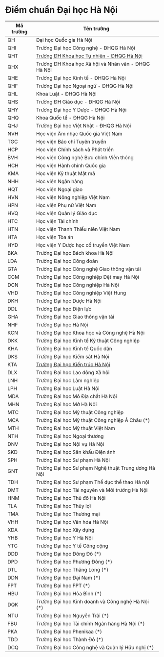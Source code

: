 # Điểm chuẩn Đại học Hà Nội

| Mã trường  | Tên trường |
|--- |--- |
|QH|Đại học Quốc gia Hà Nội|
|QHI|Trường Đại học Công nghệ - ĐHQG Hà Nội|
|QHT|[Trường ĐH Khoa học Tự nhiên - ĐHQG Hà Nội](QHT.md)|
|QHX|Trường ĐH Khoa học Xã hội và Nhân văn - ĐHQG Hà Nội|
|QHE|Trường Đại học Kinh tế - ĐHQG Hà Nội|
|QHF|Trường Đại học Ngoại ngữ - ĐHQG Hà Nội|
|QHL|Khoa Luật - ĐHQG Hà Nội|
|QHS|Trường ĐH Giáo dục - ĐHQG Hà Nội|
|QHY|Trường Đại học Y Dược - ĐHQG Hà Nội|
|QHQ|Khoa Quốc tế - ĐHQG Hà Nội|
|QHJ|Trường Đại học Việt Nhật - ĐHQG Hà Nội|
|NVH|Học viện Âm nhạc Quốc gia Việt Nam|
|TGC|Học viện Báo chí Tuyên truyền|
|HCP|Học viện Chính sách và Phát triển|
|BVH|Học viện Công nghệ Bưu chính Viễn thông|
|HCH|Học viện Hành chính Quốc gia|
|KMA|Học viện Kỹ thuật Mật mã|
|NHH|Học viện Ngân hàng|
|HQT|Học viện Ngoại giao|
|HVN|Học viện Nông nghiệp Việt Nam|
|HPN|Học viện Phụ nữ Việt Nam|
|HVQ|Học viện Quản lý Giáo dục|
|HTC|Học viện Tài chính|
|HTN|Học viện Thanh Thiếu niên Việt Nam|
|HTA|Học viện Tòa án|
|HYD|Học viện Y Dược học cổ truyền Việt Nam|
|BKA|Trường Đại học Bách khoa Hà Nội|
|LDA|Trường Đại học Công đoàn|
|GTA|Trường Đại học Công nghệ Giao thông vận tải|
|CCM|Trường Đại học Công nghiệp Dệt may Hà Nội|
|DCN|Trường Đại học Công nghiệp Hà Nội|
|VHD|Trường Đại học Công nghiệp Việt Hung|
|DKH|Trường Đại học Dược Hà Nội|
|DDL|Trường Đại học Điện lực|
|GHA|Trường Đại học Giao thông vận tải|
|NHF|Trường Đại học Hà Nội|
|KCN|Trường Đại học Khoa học và Công nghệ Hà Nội|
|DKK|Trường Đại học Kinh tế Kỹ thuật Công nghiệp|
|KHA|Trường Đại học Kinh tế Quốc dân|
|DKS|Trường Đại học Kiểm sát Hà Nội|
|KTA|[Trường Đại học Kiến trúc Hà Nội](KTA.md)|
|DLX|Trường Đại học Lao động Xã hội|
|LNH|Trường Đại học Lâm nghiệp|
|LPH|Trường Đại học Luật Hà Nội|
|MDA|Trường Đại học Mỏ Địa chất Hà Nội|
|MHN|Trường Đại học Mở Hà Nội|
|MTC|Trường Đại học Mỹ thuật Công nghiệp|
|MCA|Trường Đại học Mỹ thuật Công nghiệp Á Châu (*)|
|MTH|Trường Đại học Mỹ thuật Việt Nam|
|NTH|Trường Đại học Ngoại thương|
|DNV|Trường Đại học Nội vụ Hà Nội|
|SKD|Trường Đại học Sân khấu Điện ảnh|
|SPH|Trường Đại học Sư phạm Hà Nội|
|GNT|Trường Đại học Sư phạm Nghệ thuật Trung ương Hà Nội|
|TDH|Trường Đại học Sư phạm Thể dục thể thao Hà nội|
|DMT|Trường Đại học Tài nguyên và Môi trường Hà Nội|
|HNM|Trường Đại học Thủ đô Hà Nội|
|TLA|Trường Đại học Thủy lợi|
|TMA|Trường Đại học Thương mại|
|VHH|Trường Đại học Văn hóa Hà Nội|
|XDA|Trường Đại học Xây dựng|
|YHB|Trường Đại học Y Hà Nội|
|YTC|Trường Đại học Y tế Công cộng|
|DDD|Trường Đại học Đông Đô (*)|
|DPD|Trường Đại học Phương Đông (*)|
|DTL|Trường Đại học Thăng Long (*)|
|DDN|Trường Đại học Đại Nam (*)|
|FPT|Trường Đại học FPT (*)|
|HBU|Trường Đại học Hòa Bình (*)|
|DQK|Trường Đại học Kinh doanh và Công nghệ Hà Nội (*)|
|NTU|Trường Đại học Nguyễn Trãi (*)|
|FBU|Trường Đại học Tài chính Ngân hàng Hà Nội (*)|
|PKA|Trường Đại học Phenikaa (*)|
|TDD|Trường Đại học Thành Đô (*)|
|DCQ|Trường Đại học Công nghệ và Quản lý Hữu nghị (*)|